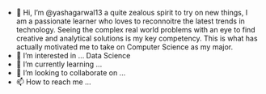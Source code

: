 - 👋 Hi, I’m @yashagarwal13 a quite zealous spirit to try on new things, I am a passionate learner who loves to reconnoitre the latest trends in technology. Seeing the complex real world problems with an eye to find creative and analytical solutions is my key competency. 
This is what has actually motivated me to take on Computer Science as my major.
- 👀 I’m interested in ... Data Science 
- 🌱 I’m currently learning ...
- 💞️ I’m looking to collaborate on ...
- 📫 How to reach me ...

<!---
yashagarwal13/yashagarwal13 is a ✨ special ✨ repository because its `README.md` (this file) appears on your GitHub profile.
You can click the Preview link to take a look at your changes.
--->
